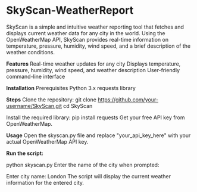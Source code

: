 # SkyScan-WeatherReport

SkyScan is a simple and intuitive weather reporting tool that fetches and displays current weather data for any city in the world. Using the OpenWeatherMap API, SkyScan provides real-time information on temperature, pressure, humidity, wind speed, and a brief description of the weather conditions.

**Features**
  Real-time weather updates for any city
  Displays temperature, pressure, humidity, wind speed, and weather description
  User-friendly command-line interface

**Installation**
Prerequisites
  Python 3.x
  requests library

**Steps**
Clone the repository:
  git clone https://github.com/your-username/SkyScan.git
  cd SkyScan

Install the required library:
  pip install requests
  Get your free API key from OpenWeatherMap.

**Usage**
  Open the skyscan.py file and replace "your_api_key_here" with your actual OpenWeatherMap API key.

**Run the script:**

  python skyscan.py
  Enter the name of the city when prompted:

  Enter city name: London
  The script will display the current weather information for the entered city.
